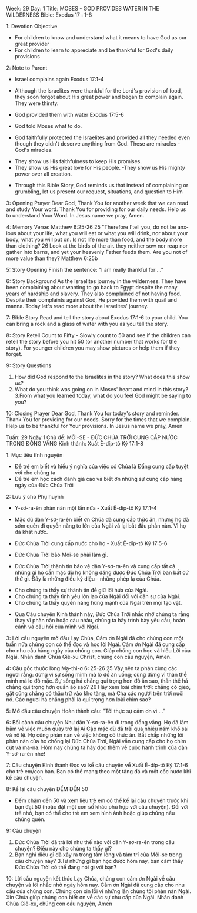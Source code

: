 Week: 29
Day: 1
Title: MOSES -  GOD PROVIDES WATER IN THE WILDERNESS
Bible: Exodus 17 : 1-8

1: Devotion Objective
- For children to know and understand what it means to have God as our great provider 
- For children to learn to appreciate and be thankful for God's daily provisions

2: Note to Parent
* Israel complains again Exodus 17:1-4 
- Although the Israelites were thankful for the Lord's provision of food, they soon forgot about His great power and began to complain again. They were thirsty. 
* God provided them with water Exodus 17:5-6 
- God told Moses what to do. 
* God faithfully protected the Israelites and provided all they needed even though they didn't deserve anything from God. These are miracles - God's miracles. 
- They show us His faithfulness to keep His promises. 
- They show us His great love for His people. 
-They show us His mighty power over all creation. 
* Through this Bible Story, God reminds us that instead of complaining or grumbling, let us present our request, situations, and question to Him

3: Opening Prayer
Dear God, Thank You for another week that we can read and study Your word. Thank You for providing for our daily needs. Help us to understand Your Word. In Jesus name we pray, Amen. 

4: Memory Verse:
 Matthew 6:25-26 25 "Therefore I'tell you, do not be anx- ious about your life, what you will eat or what you will drink, nor about your body, what you will put on. Is not life more than food, and the body more than clothing? 26 Look at the birds of the air. they neither sow nor reap nor gather into barns, and yet your heavenly Father feeds them. Are you not of more value than they? Matthew 6:25b

5: Story Opening
Finish the sentence: "I am really thankful for ..."


6: Story Background
As the Israelites journey in the wilderness. They have been complaining about wanting to go back to Egypt despite the many years of hardship and slavery. They also complained of not having food. Despite their complaints against God, He provided them with quail and manna. Today let's read more about the Israelites' journey. 


7: Bible Story
Read and tell the story about Exodus 17:1-6 to your child. You can bring a rock and a glass of water with you as you tell the story.

8: Story Retell
Count to Fifty - Slowly count to 50 and see if the children can retell the story before you hit 50 (or another number that works for the story). For younger children you may show pictures or help them if they forget.

9: Story Questions
1. How did God respond to the Israelites in the story? What does this show us? 
2. What do you think was going on in Moses' heart and mind in this story? 
3.From what you learned today, what do you feel God might be saying to you?

10: Closing Prayer
Dear God, Thank You for today's story and reminder. Thank You for providing for our needs. Sorry for the times that we complain. Help us to be thankful for Your provisions. In Jesus name we pray, Amen

Tuần: 29
Ngày 1
Chủ đề: MÔI-SE - ĐỨC CHÚA TRỜI CUNG CẤP NƯỚC TRONG ĐỒNG VẮNG
Kinh thánh: Xuất Ê-díp-tô Ký 17:1-8

1: Mục tiêu tĩnh nguyện
- Để trẻ em biết và hiểu ý nghĩa của việc có Chúa là Đấng cung cấp tuyệt vời cho chúng ta
- Để trẻ em học cách đánh giá cao và biết ơn những sự cung cấp hàng ngày của Đức Chúa Trời

2: Lưu ý cho Phụ huynh
* Y-sơ-ra-ên phàn nàn một lần nữa - Xuất Ê-díp-tô Ký 17:1-4
- Mặc dù dân Y-sơ-ra-ên biết ơn Chúa đã cung cấp thức ăn, nhưng họ đã sớm quên đi quyền năng to lớn của Ngài và lại bắt đầu phàn nàn. Vì họ đã khát nước.
* Đức Chúa Trời cung cấp nước cho họ - Xuất Ê-díp-tô Ký 17:5-6
- Đức Chúa Trời bảo Môi-se phải làm gì.
* Đức Chúa Trời thành tín bảo vệ dân Y-sơ-ra-ên và cung cấp tất cả những gì họ cần mặc dù họ không đáng được Đức Chúa Trời ban bất cứ thứ gì. Đây là những điều kỳ diệu - những phép lạ của Chúa.
- Cho chúng ta thấy sự thành tín để giữ lời hứa của Ngài.
- Cho chúng ta thấy tình yêu lớn lao của Ngài đối với dân sự của Ngài.
- Cho chúng ta thấy quyền năng hùng mạnh của Ngài trên mọi tạo vật.
* Qua Câu chuyện Kinh thánh này, Đức Chúa Trời nhắc nhở chúng ta rằng thay vì phàn nàn hoặc càu nhàu, chúng ta hãy trình bày yêu cầu, hoàn cảnh và câu hỏi của mình với Ngài.

3: Lời cầu nguyện mở đầu
Lạy Chúa, Cảm ơn Ngài đã cho chúng con một tuần nữa chúng con có thể đọc và học lời Ngài. Cảm ơn Ngài đã cung cấp cho nhu cầu hàng ngày của chúng con. Giúp chúng con học và hiểu Lời của Ngài. Nhân danh Chúa Giê-xu Christ, chúng con cầu nguyện, Amen.

4: Câu gốc thuộc lòng
 Ma-thi-ơ 6: 25-26 
 25 Vậy nên ta phán cùng các ngươi rằng: đừng vì sự sống mình mà lo đồ ăn uống; cũng đừng vì thân thể mình mà lo đồ mặc. Sự sống há chẳng quí trọng hơn đồ ăn sao, thân thể há chẳng quí trọng hơn quần áo sao? 26 Hãy xem loài chim trời: chẳng có gieo, gặt cũng chẳng có thâu trữ vào kho tàng, mà Cha các ngươi trên trời nuôi nó. Các ngươi há chẳng phải là quí trọng hơn loài chim sao? 

5: Mở đầu câu chuyện
Hoàn thành câu: "Tôi thực sự cảm ơn vì ..."


6: Bối cảnh câu chuyện
Như dân Y-sơ-ra-ên đi trong đồng vắng. Họ đã lằm bằm về việc muốn quay trở lại Ai Cập mặc dù đã trải qua nhiều năm khổ sai và nô lệ. Họ cũng phàn nàn về việc không có thức ăn. Bất chấp những lời phàn nàn của họ chống lại Đức Chúa Trời, Ngài vẫn cung cấp cho họ chim cút và ma-na. Hôm nay chúng ta hãy đọc thêm về cuộc hành trình của dân Y-sơ-ra-ên nhé!


7: Câu chuyện Kinh thánh
Đọc và kể câu chuyện về Xuất Ê-díp-tô Ký 17:1-6 cho trẻ em/con bạn. Bạn có thể mang theo một tảng đá và một cốc nước khi kể câu chuyện.

8: Kể lại câu chuyện
ĐẾM ĐẾN 50
- Đếm chậm đến 50 và xem liệu trẻ em có thể kể lại câu chuyện trước khi bạn đạt 50 (hoặc đặt một con số khác phù hợp với câu chuyện). Đối với trẻ nhỏ, bạn có thể cho trẻ em xem hình ảnh hoặc giúp chúng nếu chúng quên.

9: Câu chuyện
1. Đức Chúa Trời đã trả lời như thế nào với dân Y-sơ-ra-ên trong câu chuyện? Điều này cho chúng ta thấy gì?
2. Bạn nghĩ điều gì đã xảy ra trong tấm lòng và tâm trí của Môi-se trong câu chuyện này?
3.Từ những gì bạn học được hôm nay, bạn cảm thấy Đức Chúa Trời có thể đang nói gì với bạn?

10: Lời cầu nguyện kết thúc
Lạy Chúa, chúng con cảm ơn Ngài về câu chuyện và lời nhắc nhở ngày hôm nay. Cảm ơn Ngài đã cung cấp cho nhu cầu của chúng con. Chúng con xin lỗi vì những lần chúng tôi phàn nàn Ngài. Xin Chúa giúp chúng con biết ơn về các sự chu cấp của Ngài. Nhân danh Chúa Giê-xu, chúng con cầu nguyện, Amen
